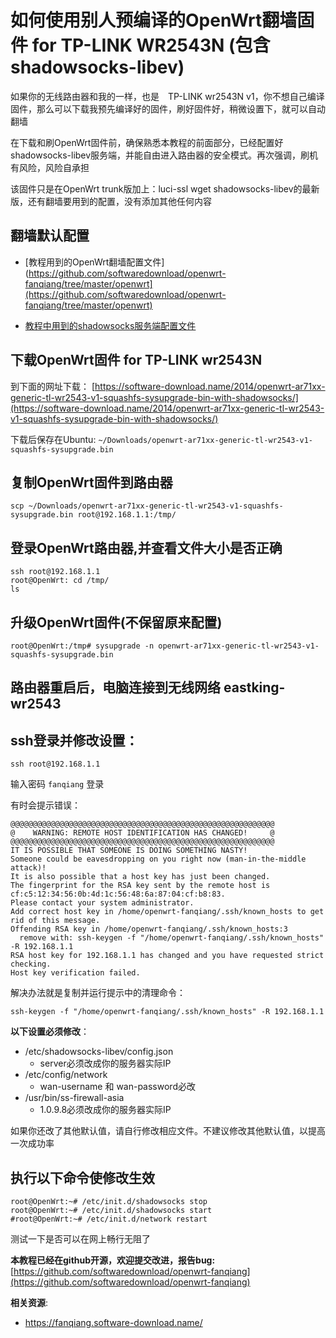 如何使用别人预编译的OpenWrt翻墙固件 for TP-LINK WR2543N (包含shadowsocks-libev)
=============================

如果你的无线路由器和我的一样，也是　TP-LINK wr2543N v1，你不想自己编译固件，那么可以下载我预先编译好的固件，刷好固件好，稍微设置下，就可以自动翻墙

在下载和刷OpenWrt固件前，确保熟悉本教程的前面部分，已经配置好shadowsocks-libev服务端，并能自由进入路由器的安全模式。再次强调，刷机有风险，风险自承担

该固件只是在OpenWrt trunk版加上：luci-ssl wget shadowsocks-libev的最新版，还有翻墙要用到的配置，没有添加其他任何内容

翻墙默认配置
--------

- [教程用到的OpenWrt翻墙配置文件](https://github.com/softwaredownload/openwrt-fanqiang/tree/master/openwrt](https://github.com/softwaredownload/openwrt-fanqiang/tree/master/openwrt)

- [教程中用到的shadowsocks服务端配置文件](https://github.com/softwaredownload/openwrt-fanqiang/tree/master/ubuntu)

下载OpenWrt固件 for TP-LINK wr2543N
--------

到下面的网址下载：
[https://software-download.name/2014/openwrt-ar71xx-generic-tl-wr2543-v1-squashfs-sysupgrade-bin-with-shadowsocks/](https://software-download.name/2014/openwrt-ar71xx-generic-tl-wr2543-v1-squashfs-sysupgrade-bin-with-shadowsocks/)

下载后保存在Ubuntu: `~/Downloads/openwrt-ar71xx-generic-tl-wr2543-v1-squashfs-sysupgrade.bin`

复制OpenWrt固件到路由器
--------

    scp ~/Downloads/openwrt-ar71xx-generic-tl-wr2543-v1-squashfs-sysupgrade.bin root@192.168.1.1:/tmp/

登录OpenWrt路由器,并查看文件大小是否正确
--------

    ssh root@192.168.1.1
    root@OpenWrt: cd /tmp/
    ls

升级OpenWrt固件(不保留原来配置)
--------

    root@OpenWrt:/tmp# sysupgrade -n openwrt-ar71xx-generic-tl-wr2543-v1-squashfs-sysupgrade.bin

路由器重启后，电脑连接到无线网络 eastking-wr2543
--------

ssh登录并修改设置：
--------

    ssh root@192.168.1.1

输入密码 `fanqiang` 登录

有时会提示错误：

    @@@@@@@@@@@@@@@@@@@@@@@@@@@@@@@@@@@@@@@@@@@@@@@@@@@@@@@@@@@
    @    WARNING: REMOTE HOST IDENTIFICATION HAS CHANGED!     @
    @@@@@@@@@@@@@@@@@@@@@@@@@@@@@@@@@@@@@@@@@@@@@@@@@@@@@@@@@@@
    IT IS POSSIBLE THAT SOMEONE IS DOING SOMETHING NASTY!
    Someone could be eavesdropping on you right now (man-in-the-middle attack)!
    It is also possible that a host key has just been changed.
    The fingerprint for the RSA key sent by the remote host is
    cf:c5:12:34:56:0b:4d:1c:56:48:6a:87:04:cf:b8:83.
    Please contact your system administrator.
    Add correct host key in /home/openwrt-fanqiang/.ssh/known_hosts to get rid of this message.
    Offending RSA key in /home/openwrt-fanqiang/.ssh/known_hosts:3
      remove with: ssh-keygen -f "/home/openwrt-fanqiang/.ssh/known_hosts" -R 192.168.1.1
    RSA host key for 192.168.1.1 has changed and you have requested strict checking.
    Host key verification failed.

解决办法就是复制并运行提示中的清理命令：

    ssh-keygen -f "/home/openwrt-fanqiang/.ssh/known_hosts" -R 192.168.1.1

**以下设置必须修改**：

- /etc/shadowsocks-libev/config.json 
  - server必须改成你的服务器实际IP
- /etc/config/network
  - wan-username 和 wan-password必改
- /usr/bin/ss-firewall-asia
  - 1.0.9.8必须改成你的服务器实际IP

如果你还改了其他默认值，请自行修改相应文件。不建议修改其他默认值，以提高一次成功率

执行以下命令使修改生效
--------

    root@OpenWrt:~# /etc/init.d/shadowsocks stop
    root@OpenWrt:~# /etc/init.d/shadowsocks start
    #root@OpenWrt:~# /etc/init.d/network restart

测试一下是否可以在网上畅行无阻了

**本教程已经在github开源，欢迎提交改进，报告bug:**
[https://github.com/softwaredownload/openwrt-fanqiang](https://github.com/softwaredownload/openwrt-fanqiang)

**相关资源**:

- https://fanqiang.software-download.name/